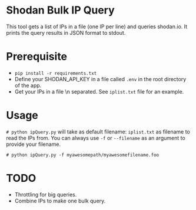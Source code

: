 # Shodan Bulk IP Query
This tool gets a list of IPs in a file (one IP per line) and queries shodan.io. It prints the query results in JSON format to stdout. 

# Prerequisite
* `pip install -r requirements.txt`
* Define your SHODAN_API_KEY in a file called `.env` in the root directory of the app.
* Get your IPs in a file \n separated. See `iplist.txt` file for an example. 

# Usage
`# python ipQuery.py` will take as default filename: `iplist.txt` as filename to read the IPs from. You can always use `-f` or `--filename` as an argument to provide your filename. 

`# python ipQuery.py -f myawesomepath/myawesomefilename.foo`


# TODO
- Throttling for big queries.
- Combine IPs to make one bulk query.
